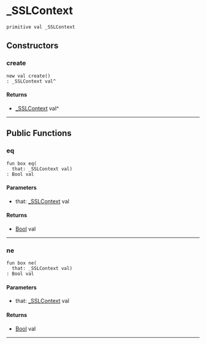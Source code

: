 # _SSLContext

```pony
primitive val _SSLContext
```

## Constructors

### create

```pony
new val create()
: _SSLContext val^
```

#### Returns

* [_SSLContext](net-ssl-_SSLContext) val^

---

## Public Functions

### eq

```pony
fun box eq(
  that: _SSLContext val)
: Bool val
```
#### Parameters

*   that: [_SSLContext](net-ssl-_SSLContext) val

#### Returns

* [Bool](builtin-Bool) val

---

### ne

```pony
fun box ne(
  that: _SSLContext val)
: Bool val
```
#### Parameters

*   that: [_SSLContext](net-ssl-_SSLContext) val

#### Returns

* [Bool](builtin-Bool) val

---

